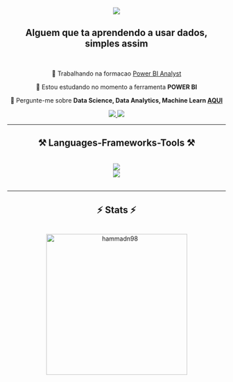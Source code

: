 
<h1 align="center">
    <img src="https://readme-typing-svg.herokuapp.com/?font=Righteous&size=35&center=true&vCenter=true&width=500&height=70&duration=4000&lines=Falaa+CPX!+👋;+Nimer+Aqui!;" />
</h1>

<h2 align="center">Alguem que ta aprendendo a usar dados, simples assim</h2>

<br/>

 <div align="center">
 
 🔭 Trabalhando na formacao [Power BI Analyst](https://www.dio.me/curso-power-bi)
 
 🌱  Estou estudando no momento a ferramenta **POWER BI**

💬  Pergunte-me sobre **Data Science, Data Analytics, Machine Learn [AQUI](https://github.com/HammadN98/HammadN98/issues)**



 </div>
 
<div align="center"> 
  <a href="nimerhammad98@gmail.com">
    <img src="https://img.shields.io/badge/Gmail-333333?style=for-the-badge&logo=gmail&logoColor=red" />
  </a>
  <a href="https://linkedin.com/in/pedro-sales-muniz" target="_blank">
    <img src="https://img.shields.io/badge/LinkedIn-0077B5?style=for-the-badge&logo=linkedin&logoColor=white" target="_blank" />
  </a>
 <!-- <a href="https://salesp07.github.io" target="_blank">
     <img src="https://img.shields.io/badge/Portfolio-FF5722?style=for-the-badge&logo=todoist&logoColor=white" target="_blank" /> <!-- sqlite, safari, google-chrome are other good icon options
  </a> --> 
</div>

 <hr/>
 
<h2 align="center">⚒️ Languages-Frameworks-Tools ⚒️</h2>
<br/>
<div align="center">
    <img src="https://skillicons.dev/icons?i=python,mysql,mongodb,sklearn,tensorflow,opencv,pytorch" /><br>
    <img src="https://skillicons.dev/icons?i=vscode,github,figma,git" />
</div>

<br/>

</div>

<hr/>

<h2 align="center">⚡ Stats ⚡</h2>
<br>
<div align=center>

  <img width=325 src="https://github-readme-stats.vercel.app/api?username=hammadn98&show_icons=true&theme=onedark&locale=en" alt="hammadn98" />
</div>

